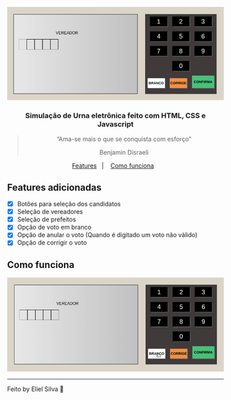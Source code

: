 <p align="center">
  <img alt="urna" src="img/urna_readme.png" />
</p>

<h3 align="center">
  Simulação de Urna eletrônica feito com HTML, CSS e Javascript
</h3>

<blockquote align="center">“Ama-se mais o que se conquista com esforço"

Benjamin Disraeli
    </blockquote>

<p align="center">
  <a href="#features-adicionadas">Features</a>&nbsp;&nbsp;&nbsp;|&nbsp;&nbsp;&nbsp;
  <a href="#features-adicionadas">Como funciona</a>&nbsp;&nbsp;&nbsp;
</p>

## Features adicionadas

- [X] Botôes para seleção dos candidatos
- [X] Seleção de vereadores
- [X] Seleção de prefeitos
- [X] Opção de voto em branco 
- [X] Opção de anular o voto (Quando é digitado um voto não válido)
- [X] Opção de corrigir o voto

## Como funciona

<img src="img/urna_readme.gif">

---

Feito by Eliel Silva :wave:
